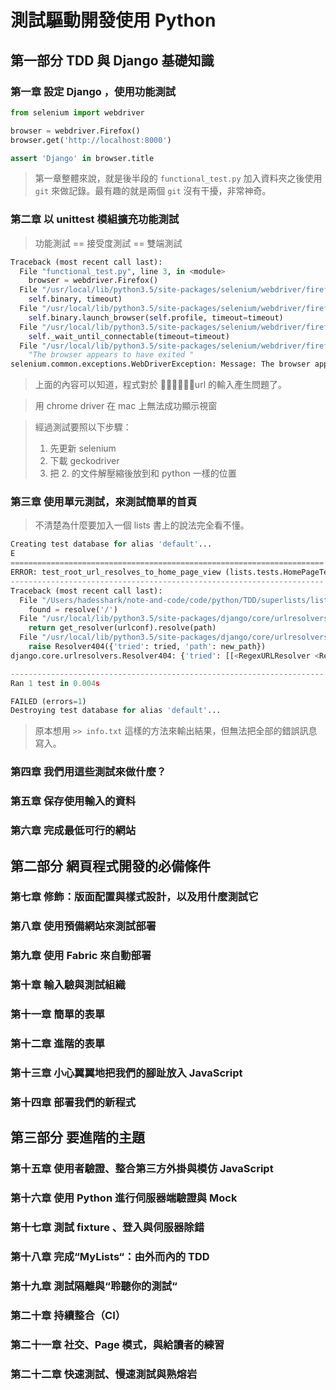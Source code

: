 # 測試驅動開發使用 Python

## 第一部分 TDD 與 Django 基礎知識

### 第一章 設定 Django ，使用功能測試

~~~python
from selenium import webdriver

browser = webdriver.Firefox()
browser.get('http://localhost:8000')

assert 'Django' in browser.title
~~~



> 第一章整體來說，就是後半段的 `functional_test.py` 加入資料夾之後使用 `git` 來做記錄。最有趣的就是兩個 `git` 沒有干擾，非常神奇。



### 第二章 以 unittest 模組擴充功能測試

> 功能測試 == 接受度測試 == 雙端測試

~~~python
Traceback (most recent call last):
  File "functional_test.py", line 3, in <module>
    browser = webdriver.Firefox()
  File "/usr/local/lib/python3.5/site-packages/selenium/webdriver/firefox/webdriver.py", line 80, in __init__
    self.binary, timeout)
  File "/usr/local/lib/python3.5/site-packages/selenium/webdriver/firefox/extension_connection.py", line 52, in __init__
    self.binary.launch_browser(self.profile, timeout=timeout)
  File "/usr/local/lib/python3.5/site-packages/selenium/webdriver/firefox/firefox_binary.py", line 68, in launch_browser
    self._wait_until_connectable(timeout=timeout)
  File "/usr/local/lib/python3.5/site-packages/selenium/webdriver/firefox/firefox_binary.py", line 99, in _wait_until_connectable
    "The browser appears to have exited "
selenium.common.exceptions.WebDriverException: Message: The browser appears to have exited before we could connect. If you specified a log_file in the FirefoxBinary constructor, check it for details.
~~~

> 上面的內容可以知道，程式對於 url 的輸入產生問題了。



> 用 chrome driver 在 mac 上無法成功顯示視窗



> 經過測試要照以下步驟：
>
> 1. 先更新 selenium
> 2. 下載 geckodriver
> 3. 把 2. 的文件解壓縮後放到和 python 一樣的位置



### 第三章 使用單元測試，來測試簡單的首頁

> 不清楚為什麼要加入一個 lists 書上的說法完全看不懂。



```python
Creating test database for alias 'default'...
E
======================================================================
ERROR: test_root_url_resolves_to_home_page_view (lists.tests.HomePageTest)
----------------------------------------------------------------------
Traceback (most recent call last):
  File "/Users/hadesshark/note-and-code/code/python/TDD/superlists/lists/tests.py", line 8, in test_root_url_resolves_to_home_page_view
    found = resolve('/')
  File "/usr/local/lib/python3.5/site-packages/django/core/urlresolvers.py", line 522, in resolve
    return get_resolver(urlconf).resolve(path)
  File "/usr/local/lib/python3.5/site-packages/django/core/urlresolvers.py", line 388, in resolve
    raise Resolver404({'tried': tried, 'path': new_path})
django.core.urlresolvers.Resolver404: {'tried': [[<RegexURLResolver <RegexURLPattern list> (admin:admin) ^admin/>]], 'path': ''}

----------------------------------------------------------------------
Ran 1 test in 0.004s

FAILED (errors=1)
Destroying test database for alias 'default'...
```



>  原本想用 `>> info.txt` 這樣的方法來輸出結果，但無法把全部的錯誤訊息寫入。



### 第四章 我們用這些測試來做什麼？





### 第五章 保存使用輸入的資料





### 第六章 完成最低可行的網站





## 第二部分 網頁程式開發的必備條件

### 第七章 修飾：版面配置與樣式設計，以及用什麼測試它





### 第八章 使用預備網站來測試部署





### 第九章 使用 Fabric 來自動部署





### 第十章 輸入驗與測試組織





### 第十一章 簡單的表單





### 第十二章 進階的表單





### 第十三章 小心翼翼地把我們的腳趾放入 JavaScript





### 第十四章 部署我們的新程式





## 第三部分 要進階的主題

### 第十五章 使用者驗證、整合第三方外掛與模仿 JavaScript





### 第十六章 使用 Python 進行伺服器端驗證與 Mock





### 第十七章 測試 fixture 、登入與伺服器除錯





### 第十八章 完成“MyLists“：由外而內的 TDD





### 第十九章 測試隔離與“聆聽你的測試“





### 第二十章 持續整合（CI）





### 第二十一章 社交、Page 模式，與給讀者的練習





### 第二十二章 快速測試、慢速測試與熟熔岩





